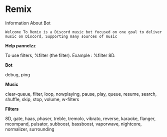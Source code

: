 # Remix
Information About Bot


     

  <p>

    Welcome To Remix is a Discord music bot focused on one goal to deliver music on Discord, Supporting many sources of music

**__Help pannelzz__**

To use filters, %filter (the filter). Example : %filter 8D.

**__Bot__**

debug, ping

**__Music__**

clear-queue, filter, loop, nowplaying, pause, play, queue, resume, search, shuffle, skip, stop, volume, w-filters

**__Filters__**

8D, gate, haas, phaser, treble, tremolo, vibrato, reverse, karaoke, flanger, mcompand, pulsator, subboost, bassboost, vaporwave, nightcore, normalizer, surrounding


